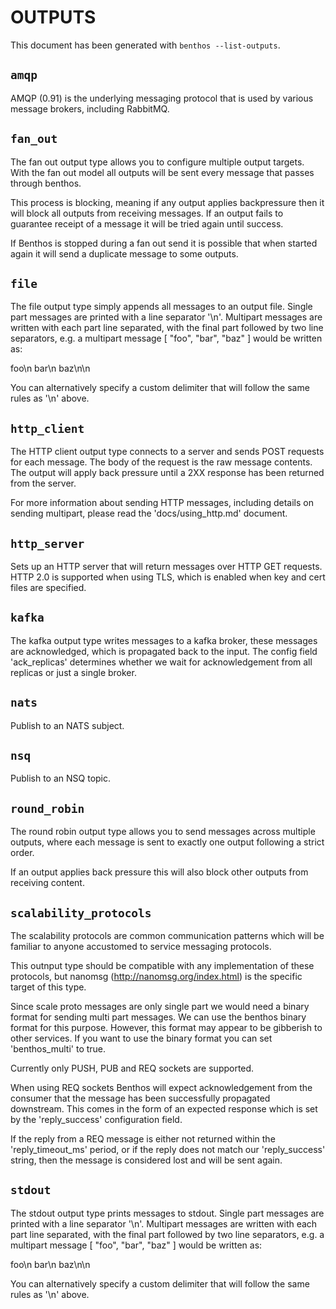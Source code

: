 OUTPUTS
=======

This document has been generated with `benthos --list-outputs`.

## `amqp`

AMQP (0.91) is the underlying messaging protocol that is used by various message
brokers, including RabbitMQ.

## `fan_out`

The fan out output type allows you to configure multiple output targets. With
the fan out model all outputs will be sent every message that passes through
benthos.

This process is blocking, meaning if any output applies backpressure then it
will block all outputs from receiving messages. If an output fails to guarantee
receipt of a message it will be tried again until success.

If Benthos is stopped during a fan out send it is possible that when started
again it will send a duplicate message to some outputs.

## `file`

The file output type simply appends all messages to an output file. Single part
messages are printed with a line separator '\n'. Multipart messages are written
with each part line separated, with the final part followed by two line
separators, e.g. a multipart message [ "foo", "bar", "baz" ] would be written
as:

foo\n
bar\n
baz\n\n

You can alternatively specify a custom delimiter that will follow the same rules
as '\n' above.

## `http_client`

The HTTP client output type connects to a server and sends POST requests for
each message. The body of the request is the raw message contents. The output
will apply back pressure until a 2XX response has been returned from the server.

For more information about sending HTTP messages, including details on sending
multipart, please read the 'docs/using_http.md' document.

## `http_server`

Sets up an HTTP server that will return messages over HTTP GET requests. HTTP
2.0 is supported when using TLS, which is enabled when key and cert files are
specified.

## `kafka`

The kafka output type writes messages to a kafka broker, these messages are
acknowledged, which is propagated back to the input. The config field
'ack_replicas' determines whether we wait for acknowledgement from all replicas
or just a single broker.

## `nats`

Publish to an NATS subject.

## `nsq`

Publish to an NSQ topic.

## `round_robin`

The round robin output type allows you to send messages across multiple outputs,
where each message is sent to exactly one output following a strict order.

If an output applies back pressure this will also block other outputs from
receiving content.

## `scalability_protocols`

The scalability protocols are common communication patterns which will be
familiar to anyone accustomed to service messaging protocols.

This outnput type should be compatible with any implementation of these
protocols, but nanomsg (http://nanomsg.org/index.html) is the specific target of
this type.

Since scale proto messages are only single part we would need a binary format
for sending multi part messages. We can use the benthos binary format for this
purpose. However, this format may appear to be gibberish to other services. If
you want to use the binary format you can set 'benthos_multi' to true.

Currently only PUSH, PUB and REQ sockets are supported.

When using REQ sockets Benthos will expect acknowledgement from the consumer
that the message has been successfully propagated downstream. This comes in the
form of an expected response which is set by the 'reply_success' configuration
field.

If the reply from a REQ message is either not returned within the
'reply_timeout_ms' period, or if the reply does not match our 'reply_success'
string, then the message is considered lost and will be sent again.

## `stdout`

The stdout output type prints messages to stdout. Single part messages are
printed with a line separator '\n'. Multipart messages are written with each
part line separated, with the final part followed by two line separators, e.g.
a multipart message [ "foo", "bar", "baz" ] would be written as:

foo\n
bar\n
baz\n\n

You can alternatively specify a custom delimiter that will follow the same rules
as '\n' above.
